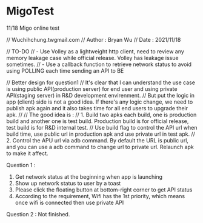 # MigoTest
11/18 Migo online test


// Wuchihchung.twgmail.com
// Author : Bryan Wu
// Date : 2021/11/18

// TO-DO
// - Use Volley as a lightweight http client, need to review any memory leakage case while official release. Volley has leakage issue sometimes.
// - Use a callback function to retrieve network status to avoid using POLLING each time sending an API to BE



// Better design for question1
//  It's clear that I can understand the use case is using public API(production server) for end user and using private API(staging server) in R&D development envirenment.
//  But put the logic in app (client) side is not a good idea. If there's any logic change, we need to publish apk again and it also takes time for all end users to upgrade their apk.
// 
//  The good idea is :
//    1. Build two apks each build, one is production build and another one is test build. Production build is for official release, test build is for R&D internal test.
//       Use build flag to control the API url when build time, use public url in production apk and use private url in test apk.
//      2. Control the APU url via adb command. By default the URL is public url, and you can use a adb command to change url to private url. Relaunch apk to make it affect.
      
Question 1 :
  1. Get network status at the beginning when app is launching
  2. Show up network status to user by a toast
  3. Please click the floating button at bottom-right corner to get API status
  4. According to the requirement, Wifi has the 1st priority, which means once wifi is connected then use private API


Question 2 :
  Not finished.
